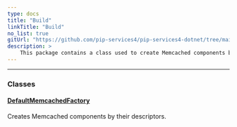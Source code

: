 ```yaml
---
type: docs
title: "Build"
linkTitle: "Build"
no_list: true
gitUrl: "https://github.com/pip-services4/pip-services4-dotnet/tree/main/pip-services4-memcached-dotnet"
description: >
    This package contains a class used to create Memcached components by their descriptors.
---
```

---
<div class="module-body"> 


### Classes

#### [DefaultMemcachedFactory](default_memcached_factory)
Creates Memcached components by their descriptors.

</div>


